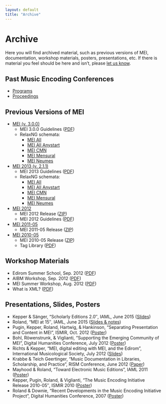 ```yaml
---
layout: default
title: "Archive"
---
```

# Archive

Here you will find archived material, such as previous versions of MEI, documentation, workshop materials, posters, presentations, etc.  If there is material you feel should be here and isn’t, please [let us know](mailto:info@music-encoding.org).

## Past Music Encoding Conferences

* [Programs](/conference/past.html)
* [Proceedings](/conference/proceedings.html)

## Previous Versions of MEI

* [MEI (v. 3.0.0)](https://github.com/music-encoding/music-encoding/releases/tag/v3.0.0)
  * MEI 3.0.0 Guidelines ([PDF](https://github.com/music-encoding/music-encoding/releases/download/v3.0.0/MEI_Guidelines_v3.0.0.pdf))
  * RelaxNG schemata:
    * [MEI All](../schema/3.0.0/mei-all.rng)
    * [MEI All Anystart](../schema/3.0.0/mei-all_anyStart.rng)
    * [MEI CMN](../schema/3.0.0/mei-CMN.rng)
    * [MEI Mensural](../schema/3.0.0/mei-Mensural.rng)
    * [MEI Neumes](../schema/3.0.0/mei-Neumes.rng)
* [MEI 2013 (v. 2.1.1)](https://github.com/music-encoding/music-encoding/releases/tag/MEI2013_v2.1.1)
  * MEI 2013 Guidelines ([PDF](https://github.com/music-encoding/music-encoding/releases/download/MEI2013_v2.1.1/MEI_Guidelines_2013_v2.1.1.pdf))
  * RelaxNG schemata:
    * [MEI All](../schema/2.1.1/mei-all.rng)
    * [MEI All Anystart](../schema/2.1.1/mei-all_anyStart.rng)
    * [MEI CMN](../schema/2.1.1/mei-CMN.rng)
    * [MEI Mensural](../schema/2.1.1/mei-Mensural.rng)
    * [MEI Neumes](../schema/2.1.1/mei-Neumes.rng)
* [MEI 2012](https://github.com/music-encoding/music-encoding/releases/tag/MEI2012_v2.0.0)
  * MEI 2012 Release ([ZIP](https://github.com/music-encoding/music-encoding/archive/MEI2012_v2.0.0.zip))
  * MEI 2012 Guidelines ([PDF](../downloads/MEI_Guidelines_2012_v2.0.0.pdf))
* [MEI 2011-05](https://github.com/music-encoding/music-encoding/releases/tag/MEI_release_2011-05)
  * MEI 2011-05 Release ([ZIP](https://github.com/music-encoding/music-encoding/archive/MEI_release_2011-05.zip))
* [MEI 2010-05](https://github.com/music-encoding/music-encoding/releases/tag/MEI_release_2010-05)
  * MEI 2010-05 Release ([ZIP](https://github.com/music-encoding/music-encoding/archive/MEI_release_2010-05.zip))
  * Tag Library ([PDF](../downloads/MEI_TagLibrary_2010-05.pdf))

## Workshop Materials

* Edirom Summer School, Sep. 2012 ([PDF](../downloads/ESS2012_Einfuehrung_MEI.pdf))
* AIBM Workshop, Sep. 2012 ([PDF](../downloads/AIBM_workshop.pdf))
* MEI Summer Workshop, Aug. 2012 ([PDF](../downloads/Charlottesville_MEI_Encoding_Sessions.pdf))
* What is XML? ([PDF](../downloads/WhatIsXMLhandout.pdf))

## Presentations, Slides, Posters

* Kepper & Sänger, “Scholarly Editions 2.0″, IAML, June 2015 ([Slides](../downloads/KepperSanger_2015-06_IAML.pdf))
* Roland, “MEI at 15″, IAML, June 2015 ([Slides & notes](../downloads/MEIat15_handout.pdf))
* Pugin, Kepper, Roland, Hartwig, & Hankinson, “Separating Presentation and Content in MEI”, ISMIR, Oct. 2012 ([Poster](../downloads/ISMIR2012.pdf))
* Bohl, Röwenstrunk, & Viglianti, “Supporting the Emerging Community of MEI”, Digital Humanities Conference, July 2012 ([Poster](../downloads/DH2012_Poster.pdf))
* Richts & Kepper, “MEI, digital editing with MEI, and the Edirom”, International Musicological Society, July 2012 ([Slides](../downloads/IMS2012.pdf))
* Krabbe & Teich Geertinger, “Music Documentation in Libraries, Scholarship, and Practice”, RISM Conference, June 2012 ([Paper](../downloads/TeichGeertinger_Final.pdf))
* Mayhood & Roland, “Toward Electronic Music Editions”, IAML 2011 ([Poster](../downloads/IAML2011-Poster.pdf))
* Kepper, Pugin, Roland, & Viglianti, “The Music Encoding Initiative Release 2010-05″, ISMIR 2010 ([Poster](../downloads/ismir2010mei.pdf))
* Roland & Downie, “Recent Developments in the Music Encoding Initiative Project”, Digital Humanities Conference, 2007 ([Poster](../downloads/RolandDownie2007poster.pdf))
